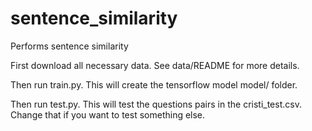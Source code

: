 # sentence_similarity
Performs sentence similarity

First download all necessary data. See data/README for more details.

Then run train.py. This will create the tensorflow model model/ folder.

Then run test.py. This will test the questions pairs in the cristi_test.csv. Change that if you want to test something else.

